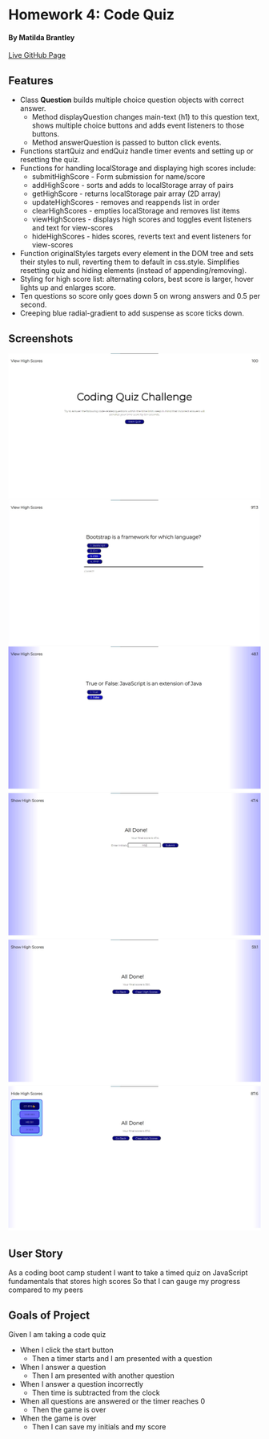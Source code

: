 # Homework 4: Code Quiz
#### By Matilda Brantley 

[Live GitHub Page](https://matildabrantley.github.io/homework3-password-generator/)
## Features
* Class **Question** builds multiple choice question objects with correct answer. 
    * Method displayQuestion changes main-text (h1) to this question text, 
    shows multiple choice buttons and adds event listeners to those buttons.
    * Method answerQuestion is passed to button click events.
* Functions startQuiz and endQuiz handle timer events and setting up or resetting the quiz.
* Functions for handling localStorage and displaying high scores include:
    * submitHighScore - Form submission for name/score
    * addHighScore - sorts and adds to localStorage array of pairs
    * getHighScore - returns localStorage pair array (2D array)
    * updateHighScores - removes and reappends list in order
    * clearHighScores - empties localStorage and removes list items
    * viewHighScores - displays high scores and toggles event listeners and text for view-scores
    * hideHighScores - hides scores, reverts text and event listeners for view-scores
* Function originalStyles targets every element in the DOM tree and sets their styles to null, reverting them to default in css.style. Simplifies resetting quiz and hiding elements (instead of appending/removing). 
* Styling for high score list: alternating colors, best score is larger, hover lights up and enlarges score.
* Ten questions so score only goes down 5 on wrong answers and 0.5 per second.
* Creeping blue radial-gradient to add suspense as score ticks down.

## Screenshots

![Screenshot One](assets/images/quiz1.jpg)
![Screenshot Two](assets/images/quiz2.jpg)
![Screenshot Three](assets/images/quiz3.jpg)
![Screenshot Four](assets/images/quiz4.jpg)
![Screenshot Five](assets/images/quiz5.jpg)
![Screenshot Six](assets/images/quiz6.jpg)

## User Story

As a coding boot camp student
I want to take a timed quiz on JavaScript fundamentals that stores high scores
So that I can gauge my progress compared to my peers

## Goals of Project

Given I am taking a code quiz

* When I click the start button
    * Then a timer starts and I am presented with a question
* When I answer a question
    * Then I am presented with another question
* When I answer a question incorrectly
    * Then time is subtracted from the clock
* When all questions are answered or the timer reaches 0
    * Then the game is over
* When the game is over
    * Then I can save my initials and my score